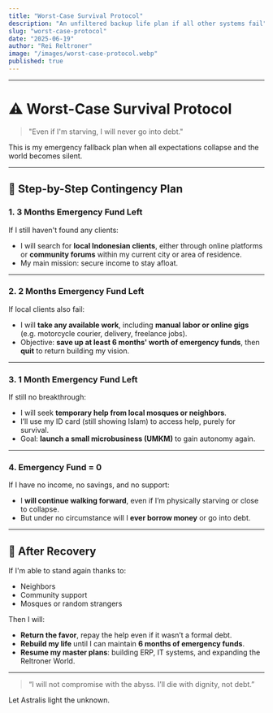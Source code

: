 ```yaml
---
title: "Worst-Case Survival Protocol"
description: "An unfiltered backup life plan if all other systems fail"
slug: "worst-case-protocol"
date: "2025-06-19"
author: "Rei Reltroner"
image: "/images/worst-case-protocol.webp"
published: true
---
```


---

# ⚠️ Worst-Case Survival Protocol

> "Even if I'm starving, I will never go into debt."

This is my emergency fallback plan when all expectations collapse and the world becomes silent.

---

## 🔻 Step-by-Step Contingency Plan

### 1. **3 Months Emergency Fund Left**
If I still haven't found any clients:
- I will search for **local Indonesian clients**, either through online platforms or **community forums** within my current city or area of residence.
- My main mission: secure income to stay afloat.

---

### 2. **2 Months Emergency Fund Left**
If local clients also fail:
- I will **take any available work**, including **manual labor or online gigs** (e.g. motorcycle courier, delivery, freelance jobs).
- Objective: **save up at least 6 months' worth of emergency funds**, then **quit** to return building my vision.

---

### 3. **1 Month Emergency Fund Left**
If still no breakthrough:
- I will seek **temporary help from local mosques or neighbors**.  
- I’ll use my ID card (still showing Islam) to access help, purely for survival.  
- Goal: **launch a small microbusiness (UMKM)** to gain autonomy again.

---

### 4. **Emergency Fund = 0**
If I have no income, no savings, and no support:
- I **will continue walking forward**, even if I’m physically starving or close to collapse.
- But under no circumstance will I **ever borrow money** or go into debt.

---

## 🤝 After Recovery

If I'm able to stand again thanks to:
- Neighbors
- Community support
- Mosques or random strangers

Then I will:
- **Return the favor**, repay the help even if it wasn’t a formal debt.
- **Rebuild my life** until I can maintain **6 months of emergency funds**.
- **Resume my master plans**: building ERP, IT systems, and expanding the Reltroner World.

---

> “I will not compromise with the abyss. I’ll die with dignity, not debt.”

Let Astralis light the unknown.
